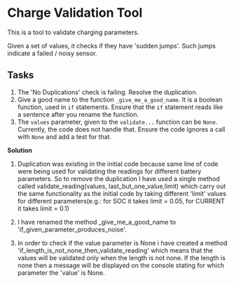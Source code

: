# Charge Validation Tool

This is a tool to validate charging parameters.

Given a set of values, it checks if they have 'sudden jumps'.
Such jumps indicate a failed / noisy sensor.

## Tasks

1. The 'No Duplications' check is failing. Resolve the duplication.
1. Give a good name to the function `_give_me_a_good_name`.
It is a boolean function, used in `if` statements.
Ensure that the `if` statement reads like a sentence after you rename the function.
1. The `values` parameter, given to the `validate...` function can be `None`.
Currently, the code does not handle that.
Ensure the code ignores a call with `None` and add a test for that.

**Solution**

1. Duplication was existing in the initial code because same line of code were being used for validating the readings for different battery parameters.
   So to remove the duplication I have used a single method called validate_reading(values, last_but_one_value,limit) which carry out the same functionality as the initial code by   taking different 'limit' values for different parameters(e.g.: for SOC it takes limit = 0.05, for CURRENT it takes limit = 0.1)

2. I have renamed the method _give_me_a_good_name to 'if_given_parameter_produces_noise'.

3. In order to check if the value parameter is None i have created a method 'if_length_is_not_none_then_validate_reading' which means that the values will be validated only when the length is not none. If the length is none then a message will be displayed on the console stating for which parameter the 'value' is None.
